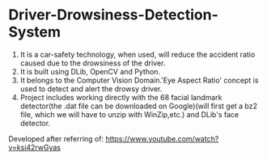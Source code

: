 # Driver-Drowsiness-Detection-System
1. It is a car-safety technology, when used, will reduce the accident ratio caused due to the drowsiness of the driver.
2. It is built using DLib, OpenCV and Python.
3. It belongs to the Computer Vision Domain.'Eye Aspect Ratio' concept is used to detect and alert the drowsy driver.
4. Project includes working directly with the 68 facial landmark detector(the .dat file can be downloaded on Google)(will first get a bz2 file, which we will have to unzip with WinZip,etc.) and DLib's face detector.

Developed after referring of: https://www.youtube.com/watch?v=ksi42rwGyas
